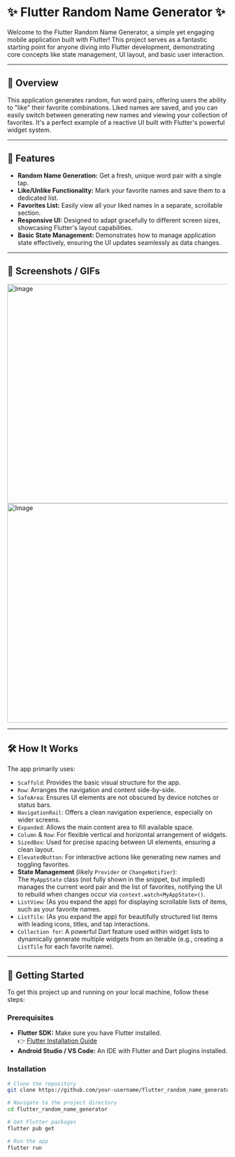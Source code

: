 # ✨ Flutter Random Name Generator ✨

Welcome to the Flutter Random Name Generator, a simple yet engaging mobile application built with Flutter! This project serves as a fantastic starting point for anyone diving into Flutter development, demonstrating core concepts like state management, UI layout, and basic user interaction.

---

## 🚀 Overview

This application generates random, fun word pairs, offering users the ability to "like" their favorite combinations. Liked names are saved, and you can easily switch between generating new names and viewing your collection of favorites. It's a perfect example of a reactive UI built with Flutter's powerful widget system.

---

## 🌟 Features

- **Random Name Generation:** Get a fresh, unique word pair with a single tap.
- **Like/Unlike Functionality:** Mark your favorite names and save them to a dedicated list.
- **Favorites List:** Easily view all your liked names in a separate, scrollable section.
- **Responsive UI:** Designed to adapt gracefully to different screen sizes, showcasing Flutter's layout capabilities.
- **Basic State Management:** Demonstrates how to manage application state effectively, ensuring the UI updates seamlessly as data changes.

---

## 📸 Screenshots / GIFs

<img width="700" height="500" alt="Image" src="https://github.com/user-attachments/assets/1e0bd06f-bfdb-4bb6-82a1-d32f9e37abb6" />
<img width="700" height="500" alt="Image" src="https://github.com/user-attachments/assets/746c3e8e-7ce1-4cf1-ba5c-b82611d4c430" />

---

## 🛠️ How It Works

The app primarily uses:

- `Scaffold`: Provides the basic visual structure for the app.
- `Row`: Arranges the navigation and content side-by-side.
- `SafeArea`: Ensures UI elements are not obscured by device notches or status bars.
- `NavigationRail`: Offers a clean navigation experience, especially on wider screens.
- `Expanded`: Allows the main content area to fill available space.
- `Column` & `Row`: For flexible vertical and horizontal arrangement of widgets.
- `SizedBox`: Used for precise spacing between UI elements, ensuring a clean layout.
- `ElevatedButton`: For interactive actions like generating new names and toggling favorites.
- **State Management** (likely `Provider` or `ChangeNotifier`):  
  The `MyAppState` class (not fully shown in the snippet, but implied) manages the current word pair and the list of favorites, notifying the UI to rebuild when changes occur via `context.watch<MyAppState>()`.
- `ListView`: (As you expand the app) for displaying scrollable lists of items, such as your favorite names.
- `ListTile`: (As you expand the app) for beautifully structured list items with leading icons, titles, and tap interactions.
- `Collection for`: A powerful Dart feature used within widget lists to dynamically generate multiple widgets from an iterable (e.g., creating a `ListTile` for each favorite name).

---

## 🚀 Getting Started

To get this project up and running on your local machine, follow these steps:

### Prerequisites

- **Flutter SDK:** Make sure you have Flutter installed.  
  👉 [Flutter Installation Guide](https://docs.flutter.dev/get-started/install)
- **Android Studio / VS Code:** An IDE with Flutter and Dart plugins installed.

### Installation

```bash
# Clone the repository
git clone https://github.com/your-username/flutter_random_name_generator.git

# Navigate to the project directory
cd flutter_random_name_generator

# Get Flutter packages
flutter pub get

# Run the app
flutter run
